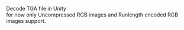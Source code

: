 Decode TGA file in Unity <br>
for now only Uncompressed RGB images and Runlength encoded RGB images support.
